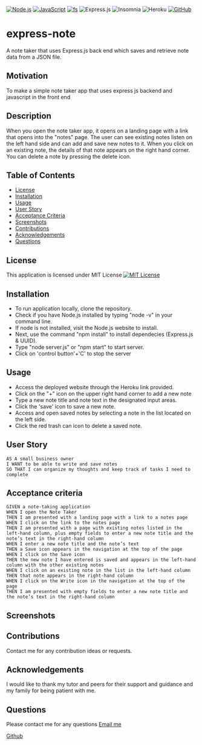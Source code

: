 [![Node.js](https://img.shields.io/badge/Node.js-18.16.1-brightgreen.svg)](https://nodejs.org/)
[![JavaScript](https://img.shields.io/badge/JavaScript-ES6-yellow.svg)](https://www.ecma-international.org/ecma-262/)
[![fs](https://img.shields.io/badge/fs-Node.js-yellowgreen.svg)](https://nodejs.org/api/fs.html)
![Express.js](https://img.shields.io/badge/express.js-%23404d59.svg?style=for-the-badge&logo=express&logoColor=%2361DAFB)
![Insomnia](https://img.shields.io/badge/Insomnia-black?style=for-the-badge&logo=insomnia&logoColor=5849BE)
![Heroku](https://img.shields.io/badge/heroku-%23430098.svg?style=for-the-badge&logo=heroku&logoColor=white)
[![GitHub](https://img.shields.io/badge/GitHub-SwathiVinod19-black.svg?logo=github)](https://github.com/Swathivinod19)

# express-note
A note taker that uses Express.js back end which saves and retrieve note data from a JSON file.

## Motivation
To make a simple note taker app that uses express js backend and javascript in the front end

## Description
When you open the note taker app, it opens on a landing page with a link that opens into the "notes" page. The user can see existing notes listen on the left hand side and can add and save new notes to it. When you click on an existing note, the details of that note appears on the right hand corner. You can delete a note by pressing the delete icon.

## Table of Contents
- [License](#License)
- [Installation](#Installation)
- [Usage](#Usage)
- [User Story](#User-story)
- [Acceptance Criteria](#Acceptance-criteria)
- [Screenshots](#Screenshots)
- [Contributions](#Contributions)
- [Acknowledgements](#Acknowledgements)
- [Questions](#Questions)

## License
This application is licensed under MIT License
[![MIT License](https://img.shields.io/badge/License-MIT-blue.svg)](https://opensource.org/licenses/MIT)

## Installation
* To run application locally, clone the repository.
* Check if you have Node.js installed by typing "node -v" in your command line.
* If node is not installed, visit the Node.js website to install.
* Next, use the command "npm install" to install dependecies (Express.js & UUID).
* Type "node server.js" or "npm start" to start server.
* Click on 'control button'+'C' to stop the server

## Usage
* Access the deployed website through the Heroku link provided.
* Click on the "+" icon on the upper right hand corner to add a new note
* Type a new note title and note text in the designated input areas.
* Click the 'save' icon to save a new note.
* Access and open saved notes by selecting a note in the list located on the left side.
* Click the red trash can icon to delete a saved note.

## User Story
```
AS A small business owner
I WANT to be able to write and save notes
SO THAT I can organize my thoughts and keep track of tasks I need to complete
```
## Acceptance criteria
```
GIVEN a note-taking application
WHEN I open the Note Taker
THEN I am presented with a landing page with a link to a notes page
WHEN I click on the link to the notes page
THEN I am presented with a page with existing notes listed in the left-hand column, plus empty fields to enter a new note title and the note’s text in the right-hand column
WHEN I enter a new note title and the note’s text
THEN a Save icon appears in the navigation at the top of the page
WHEN I click on the Save icon
THEN the new note I have entered is saved and appears in the left-hand column with the other existing notes
WHEN I click on an existing note in the list in the left-hand column
THEN that note appears in the right-hand column
WHEN I click on the Write icon in the navigation at the top of the page
THEN I am presented with empty fields to enter a new note title and the note’s text in the right-hand column
```

## Screenshots


## Contributions
 Contact me for any contribution ideas or requests.

## Acknowledgements
I would like to thank my tutor and peers for their support and guidance and my family for being patient with me.

## Questions
Please contact me for any questions
[Email me](swathi.vinod@gmail.com)

[Github](https://github.com/SwathiVinod19)

